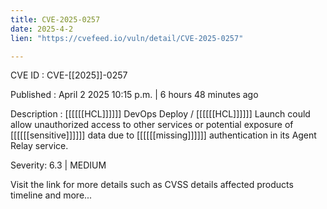 ```yaml
---
title: CVE-2025-0257
date: 2025-4-2
lien: "https://cvefeed.io/vuln/detail/CVE-2025-0257"

---
```


CVE ID : CVE-[[2025]]-0257

Published :  April 2
2025
10:15 p.m. | 6 hours
48 minutes ago

Description : [[[[[[HCL]]]]]] DevOps Deploy / [[[[[[HCL]]]]]] Launch could allow unauthorized access to other services or potential exposure of [[[[[[sensitive]]]]]] data due to [[[[[[missing]]]]]] authentication in its Agent Relay service.

Severity: 6.3 | MEDIUM

Visit the link for more details
such as CVSS details
affected products
timeline
and more...
